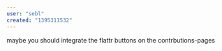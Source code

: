 ```yaml
---
user: "sebl"
created: "1395311532"
---
```


maybe you should integrate the flattr buttons on the contrbutions-pages
